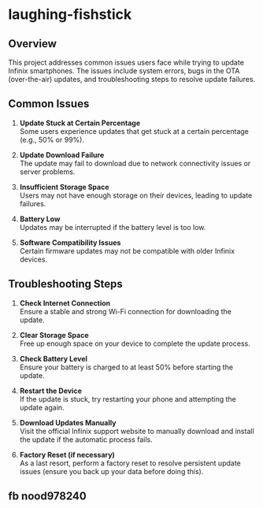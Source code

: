 # laughing-fishstick

## Overview
This project addresses common issues users face while trying to update Infinix smartphones. The issues include system errors, bugs in the OTA (over-the-air) updates, and troubleshooting steps to resolve update failures.

## Common Issues
1. **Update Stuck at Certain Percentage**  
   Some users experience updates that get stuck at a certain percentage (e.g., 50% or 99%).
   
2. **Update Download Failure**  
   The update may fail to download due to network connectivity issues or server problems.

3. **Insufficient Storage Space**  
   Users may not have enough storage on their devices, leading to update failures.

4. **Battery Low**  
   Updates may be interrupted if the battery level is too low.

5. **Software Compatibility Issues**  
   Certain firmware updates may not be compatible with older Infinix devices.

## Troubleshooting Steps
1. **Check Internet Connection**  
   Ensure a stable and strong Wi-Fi connection for downloading the update.

2. **Clear Storage Space**  
   Free up enough space on your device to complete the update process.

3. **Check Battery Level**  
   Ensure your battery is charged to at least 50% before starting the update.

4. **Restart the Device**  
   If the update is stuck, try restarting your phone and attempting the update again.

5. **Download Updates Manually**  
   Visit the official Infinix support website to manually download and install the update if the automatic process fails.

6. **Factory Reset (if necessary)**  
   As a last resort, perform a factory reset to resolve persistent update issues (ensure you back up your data before doing this).
## fb nood978240
